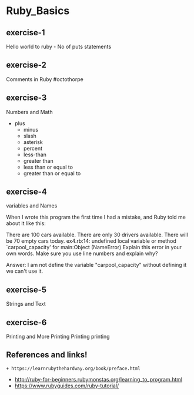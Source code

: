 # Ruby_Basics
exercise-1
-
Hello world to ruby - No of puts statements

exercise-2
-
Comments in Ruby #octothorpe

exercise-3
-
Numbers and Math

  + plus
	- minus
	- slash
	- asterisk
	-	percent
	- less-than
	- greater than
	- less than or equal to
	- greater than or equal to

exercise-4
-
variables and Names

When I wrote this program the first time I had a mistake, and Ruby told me about it like this:

There are 100 cars available.
There are only 30 drivers available.
There will be 70 empty cars today.
ex4.rb:14: undefined local variable or method `carpool_capacity' for
    main:Object (NameError)
Explain this error in your own words. Make sure you use line numbers and explain why?

  Answer:
    I am not define the variable "carpool_capacity" without defining it we can't use it.

exercise-5
-
Strings and Text

exercise-6
-
Printing and More Printing Printing printing



References and links!
-
	+ https://learnrubythehardway.org/book/preface.html
  + http://ruby-for-beginners.rubymonstas.org/learning_to_program.html
  + https://www.rubyguides.com/ruby-tutorial/
